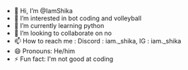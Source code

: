 - 👋 Hi, I’m @IamShika
- 👀 I’m interested in bot coding and volleyball
- 🌱 I’m currently learning python
- 💞️ I’m looking to collaborate on no
- 📫 How to reach me : Discord : iam._shika, IG : iam._shika
- 😄 Pronouns: He/him
- ⚡ Fun fact: I'm not good at coding

<!---
IamShika/IamShika is a ✨ special ✨ repository because its `README.md` (this file) appears on your GitHub profile.
You can click the Preview link to take a look at your changes.
--->
